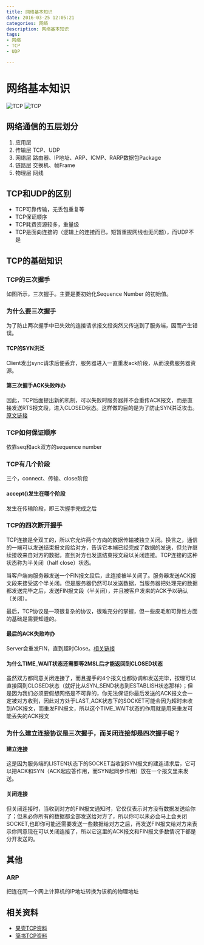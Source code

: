```yaml
---
title: 网络基本知识
date: 2016-03-25 12:05:21
categories: 网络
description: 网络基本知识
tags: 
- 网络
- TCP
- UDP

---
```


# 网络基本知识

![TCP](http://coolshell.cn//wp-content/uploads/2014/05/tcp_open_close.jpg)
![TCP](http://coolshell.cn//wp-content/uploads/2014/05/tcpfsm.png)

## 网络通信的五层划分

1. 应用层
2. 传输层 TCP、UDP
3. 网络层 路由器、IP地址、ARP、ICMP、RARP数据包Package
4. 链路层 交换机、帧Frame
5. 物理层 网线

## TCP和UDP的区别

* TCP可靠传输，无丢包重复等
* TCP保证顺序
* TCP耗费资源较多，重量级
* TCP是面向连接的（逻辑上的连接而已，短暂重拔网线也无问题），而UDP不是

## TCP的基础知识

### TCP的三次握手

如图所示，三次握手。主要是要初始化Sequence Number 的初始值。

### 为什么要三次握手

为了防止两次握手中已失效的连接请求报文段突然又传送到了服务端，因而产生错误。

#### TCP的SYN洪泛

Client发出sync请求后便丢弃，服务器进入一直重发ack阶段，从而浪费服务器资源。

#### 第三次握手ACK失败咋办

因此，TCP后面提出新的机制，可以失败时服务器并不会重传ACK报文，而是直接发送RTS报文段，进入CLOSED状态。这样做的目的是为了防止SYN洪泛攻击。[原文链接](http://www.jianshu.com/p/eab86c0d1612)

### TCP如何保证顺序

依靠seq和ack双方的sequence number

### TCP有几个阶段

三个，connect、传输、close阶段

#### accept()发生在哪个阶段

发生在传输阶段，即三次握手完成之后

### TCP的四次断开握手

TCP连接是全双工的，所以它允许两个方向的数据传输被独立关闭。换言之，通信的一端可以发送结束报文段给对方，告诉它本端已经完成了数据的发送，但允许继续接收来自对方的数据，直到对方也发送结束报文段以关闭连接。TCP连接的这种状态称为半关闭（half close）状态。

当客户端向服务器发送一个FIN报文段后，此连接被半关闭了。服务器发送ACK报文段来接受这个半关闭。但是服务器仍然可以发送数据，当服务器把处理完的数据都发送完毕之后，发送FIN报文段（半关闭），并且被客户发来的ACK予以确认（关闭）。

最后，TCP协议是一项很复杂的协议，很难充分的掌握，但一些皮毛和可靠性方面的基础是需要知道的。

#### 最后的ACK失败咋办

Server会重发FIN，直到超时Close。[相关链接](http://fixunix.com/tcp-ip/66929-whats-goes-if-last-ack-nerver-received.html)

#### 为什么TIME_WAIT状态还需要等2MSL后才能返回到CLOSED状态

虽然双方都同意关闭连接了，而且握手的4个报文也都协调和发送完毕，按理可以直接回到CLOSED状态（就好比从SYN_SEND状态到ESTABLISH状态那样）；但是因为我们必须要假想网络是不可靠的，你无法保证你最后发送的ACK报文会一定被对方收到，因此对方处于LAST_ACK状态下的SOCKET可能会因为超时未收到ACK报文，而重发FIN报文，所以这个TIME_WAIT状态的作用就是用来重发可能丢失的ACK报文

### 为什么建立连接协议是三次握手，而关闭连接却是四次握手呢？

#### 建立连接

这是因为服务端的LISTEN状态下的SOCKET当收到SYN报文的建连请求后，它可以把ACK和SYN（ACK起应答作用，而SYN起同步作用）放在一个报文里来发送。

#### 关闭连接

但关闭连接时，当收到对方的FIN报文通知时，它仅仅表示对方没有数据发送给你了；但未必你所有的数据都全部发送给对方了，所以你可以未必会马上会关闭SOCKET,也即你可能还需要发送一些数据给对方之后，再发送FIN报文给对方来表示你同意现在可以关闭连接了，所以它这里的ACK报文和FIN报文多数情况下都是分开发送的。

## 其他

### ARP

把连在同一个网上计算机的IP地址转换为该机的物理地址

### 

## 相关资料

- [果壳TCP资料](http://coolshell.cn/articles/11564.html)
- [简书TCP资料](http://www.jianshu.com/p/eab86c0d1612)


